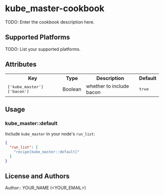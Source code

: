 # kube_master-cookbook

TODO: Enter the cookbook description here.

## Supported Platforms

TODO: List your supported platforms.

## Attributes

<table>
  <tr>
    <th>Key</th>
    <th>Type</th>
    <th>Description</th>
    <th>Default</th>
  </tr>
  <tr>
    <td><tt>['kube_master']['bacon']</tt></td>
    <td>Boolean</td>
    <td>whether to include bacon</td>
    <td><tt>true</tt></td>
  </tr>
</table>

## Usage

### kube_master::default

Include `kube_master` in your node's `run_list`:

```json
{
  "run_list": [
    "recipe[kube_master::default]"
  ]
}
```

## License and Authors

Author:: YOUR_NAME (<YOUR_EMAIL>)
